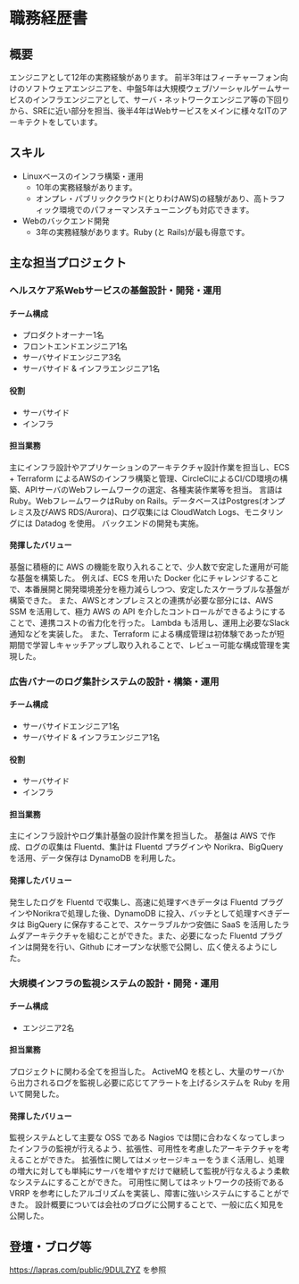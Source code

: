 # 職務経歴書

## 概要

エンジニアとして12年の実務経験があります。
前半3年はフィーチャーフォン向けのソフトウェアエンジニアを、中盤5年は大規模ウェブ/ソーシャルゲームサービスのインフラエンジニアとして、サーバ・ネットワークエンジニア等の下回りから、SREに近い部分を担当、後半4年はWebサービスをメインに様々なITのアーキテクトをしています。

## スキル
- Linuxベースのインフラ構築・運用
    - 10年の実務経験があります。
    - オンプレ・パブリッククラウド(とりわけAWS)の経験があり、高トラフィック環境でのパフォーマンスチューニングも対応できます。
- Webのバックエンド開発
    - 3年の実務経験があります。Ruby (と Rails)が最も得意です。


## 主な担当プロジェクト

### ヘルスケア系Webサービスの基盤設計・開発・運用
#### チーム構成
- プロダクトオーナー1名
- フロントエンドエンジニア1名
- サーバサイドエンジニア3名
- サーバサイド & インフラエンジニア1名
#### 役割
- サーバサイド
- インフラ
#### 担当業務
主にインフラ設計やアプリケーションのアーキテクチャ設計作業を担当し、ECS + Terraform によるAWSのインフラ構築と管理、CircleCIによるCI/CD環境の構築、APIサーバのWebフレームワークの選定、各種実装作業等を担当。
言語はRuby。WebフレームワークはRuby on Rails。データベースはPostgres(オンプレミス及びAWS RDS/Aurora)、ログ収集には CloudWatch Logs、モニタリングには Datadog を使用。
バックエンドの開発も実施。
#### 発揮したバリュー
基盤に積極的に AWS の機能を取り入れることで、少人数で安定した運用が可能な基盤を構築した。
例えば、ECS を用いた Docker 化にチャレンジすることで、本番展開と開発環境差分を極力減らしつつ、安定したスケーラブルな基盤が構築できた。
また、AWSとオンプレミスとの連携が必要な部分には、AWS SSM を活用して、極力 AWS の API を介したコントロールができるようにすることで、連携コストの省力化を行った。
Lambda も活用し、運用上必要なSlack通知などを実装した。
また、Terraform による構成管理は初体験であったが短期間で学習しキャッチアップし取り入れることで、レビュー可能な構成管理を実現した。
### 広告バナーのログ集計システムの設計・構築・運用
#### チーム構成
- サーバサイドエンジニア1名
- サーバサイド & インフラエンジニア1名
#### 役割
- サーバサイド
- インフラ
#### 担当業務
主にインフラ設計やログ集計基盤の設計作業を担当した。
基盤は AWS で作成、ログの収集は Fluentd、集計は Fluentd プラグインや Norikra、BigQuery を活用、データ保存は DynamoDB を利用した。
#### 発揮したバリュー
発生したログを Fluentd で収集し、高速に処理すべきデータは Fluentd プラグインやNorikraで処理した後、DynamoDB に投入、バッチとして処理すべきデータは BigQuery に保存することで、スケーラブルかつ安価に SaaS を活用したラムダアーキテクチャを組むことができた。また、必要になった Fluentd プラグインは開発を行い、Github にオープンな状態で公開し、広く使えるようにした。
### 大規模インフラの監視システムの設計・開発・運用
#### チーム構成
- エンジニア2名
#### 担当業務
プロジェクトに関わる全てを担当した。
ActiveMQ を核とし、大量のサーバから出力されるログを監視し必要に応じてアラートを上げるシステムを Ruby を用いて開発した。
#### 発揮したバリュー
監視システムとして主要な OSS である Nagios では間に合わなくなってしまったインフラの監視が行えるよう、拡張性、可用性を考慮したアーキテクチャを考えることができた。
拡張性に関してはメッセージキューをうまく活用し、処理の増大に対しても単純にサーバを増やすだけで継続して監視が行なえるよう柔軟なシステムにすることができた。
可用性に関してはネットワークの技術である VRRP を参考にしたアルゴリズムを実装し、障害に強いシステムにすることができた。
設計概要については会社のブログに公開することで、一般に広く知見を公開した。

## 登壇・ブログ等
https://lapras.com/public/9DULZYZ
を参照
